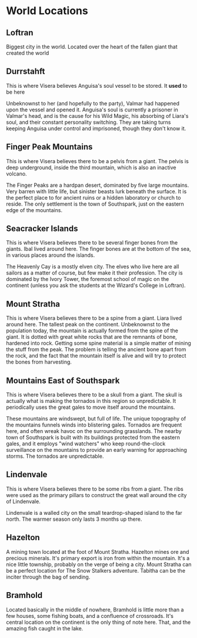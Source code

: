 # World Locations

## Loftran
Biggest city in the world. Located over the heart of the fallen giant that created the world

## Durrstahft
This is where Visera believes Anguisa's soul vessel to be stored. It **used** to be here

Unbeknownst to her (and hopefully to the party), Valmar had happened upon the vessel and opened it. Anguisa's soul is currently a prisoner in Valmar's head, and is the cause for his Wild Magic, his absorbing of Liara's soul, and their constant personality switching. They are taking turns keeping Anguisa under control and imprisoned, though they don't know it.

## Finger Peak Mountains
This is where Visera believes there to be a pelvis from a giant. The pelvis is deep underground, inside the third mountain, which is also an inactive volcano.

The Finger Peaks are a hardpan desert, dominated by five large mountains. Very barren with little life, but sinister beasts lurk beneath the surface. It is the perfect place to for ancient ruins or a hidden laboratory or church to reside. The only settlement is the town of Southspark, just on the eastern edge of the mountains.

## Seacracker Islands
This is where Visera believes there to be several finger bones from the giants. Ibal lived around here. The finger bones are at the bottom of the sea, in various places around the islands.

The Heavenly Cay is a mostly elven city. The elves who live here are all sailors as a matter of course, but few make it their profession. The city is dominated by the Ivory Tower, the foremost school of magic on the continent (unless you ask the students at the Wizard's College in Loftran).

## Mount Stratha
This is where Visera believes there to be a spine from a giant. Liara lived around here. The tallest peak on the continent. Unbeknownst to the population today, the mountain is actually formed from the spine of the giant. It is dotted with great white rocks that are the remnants of bone, hardened into rock. Getting some spine material is a simple matter of mining the stuff from the peak. The problem is telling the ancient bone apart from the rock, and the fact that the mountain itself is alive and will try to protect the bones from harvesting.

## Mountains East of Southspark
This is where Visera believes there to be a skull from a giant. The skull is actually what is making the tornados in this region so unpredictable. It periodically uses the great gales to move itself around the mountains.

These mountains are windswept, but full of life. The unique topography of the mountains funnels winds into blistering gales. Tornados are frequent here, and often wreak havoc on the surrounding grasslands. The nearby town of Southspark is built with its buildings protected from the eastern gales, and it employs "wind watchers" who keep round-the-clock surveillance on the mountains to provide an early warning for approaching storms. The tornados are unpredictable.

## Lindenvale
This is where Visera believes there to be some ribs from a giant. The ribs were used as the primary pillars to construct the great wall around the city of Lindenvale.

Lindenvale is a walled city on the small teardrop-shaped island to the far north. The warmer season only lasts 3 months up there.

## Hazelton
A mining town located at the foot of Mount Stratha. Hazelton mines ore and precious minerals. It's primary export is iron from within the mountain. It's a nice little township, probably on the verge of being a city. Mount Stratha can be a perfect location for The Snow Stalkers adventure. Tabitha can be the inciter through the bag of sending.

## Bramhold
Located basically in the middle of nowhere, Bramhold is little more than a few houses, some fishing boats, and a confluence of crossroads. It's central location on the continent is the only thing of note here. That, and the amazing fish caught in the lake.
